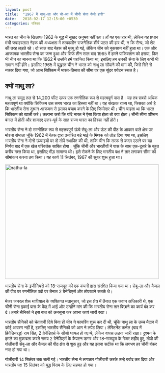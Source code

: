 ```yaml
---
layout: post
title:  "1967 में नाथु-ला और चो-ला में चीनी सेना कैसे हारी"
date:   2018-02-17 12:15:00 +0530
categories: पत्रिका
---
```


भारत का चीन के खिलाफ 1962 के युद्ध में सुखद अनुभव नहीं रहा। हाँ यह एक हार थी, लेकिन यह प्रधान मंत्री जवाहरलाल नेहरू की अध्यक्षता में तत्कालीन राजनैतिक शीर्ष पटल की हार थी, न कि सैन्य, जो शेर की तरह लड़ते रहे। दो साल बाद नेहरू की मृत्यु हो गई, लेकिन चीन को नुकसान नहीं हुआ था। एक और आक्रामक भारतीय सेना का जन्म हुआ और सिर्फ तीन साल बाद 1965 में हमने पाकिस्तान को हराया, फिर भी चीन का मानना था कि 1962 में उन्होंने हमें पराजित किया था, इसलिए हम उनकी सेना के लिए कभी भी समान नहीं होंगे। इसलिए 1965 में युद्धरत चीन ने भारत को नाथु ला सौपाने  की मांग की, जिसे सिरे से नकार दिया गया, जो आज सिक्किम में भारत-तिब्बत की सीमा पर एक सुंदर पर्यटन स्थल है।

क्यों नाथु ला?
---

नाथु ला समुद्र तल से 14,200 फीट ऊपर एक रणनीतिक रूप से महत्वपूर्ण पास है। यह तब सबसे अधिक महत्वपूर्ण था क्योंकि सिक्किम उस समय भारत का हिस्सा नहीं था। यह संरक्षक राज्य था, जिसका अर्थ है कि भारतीय सेना दुश्मन आक्रमण से इसका बचाव करने के लिए जिम्मेदार थी। चीन चाहता था कि भारत सिक्किम को खाली करे। कल्पना करो कि यदि भारत ने ऐसा किया होता तो क्या होता। चीनी सीमा पश्चिम बंगाल में होती और शायदए उत्तर-पूर्व के सात राज्य भारत का हिस्सा नहीं होते।

भारतीय सेना ने दो रणनीतिक रूप से महत्तवपुर्ण ऊंचे  सेबू-ला और ऊंट की पीठ के आकार वाले क्षेत्र पर मोरचा संभाला चूंकि 1962 में नेहरू द्वारा प्रचारित बड़े भाई के मिथक को तोड़ दिया गया था, इसलिए भारतीय सेना ने दोनों ऊंचाइयों पर दो तोपें  स्थापित की थी, ताकि चीन कि तरफ से कदम उठाने पर यह निर्णय बाद में एक खेल परिवर्तक साबित होगा। चूंकि चीनी और भारतीयों ने पास के साथ एक-दूसरे के बहुत करीब गश्त किया था, इसलिए भीड़ सामान्य थी। इसे रोकने के लिए भारतीय पक्ष ने तार लगाकर सीमा को सीमांकन करना तय किया। यह कार्य 11 सितंबर, 1967 की सुबह शुरू हुआ था।

<a data-flickr-embed="true"  href="https://www.flickr.com/photos/156282391@N07/39551085204/in/dateposted-public/" title="nathu-la"><img src="https://farm5.staticflickr.com/4661/39551085204_e040904f47.jpg" width="500" height="374" alt="nathu-la"></a><script async src="//embedr.flickr.com/assets/client-code.js" charset="utf-8"></script>

भारतीय सेना के इंजीनियरों को 18-राजपूत की एक कंपनी द्वारा संरक्षित किया गया था। सेबू-ला और कैमल की पीठ पर रणनीतिक पदों पर तैनात 2&nbsp;ग्रेनेडिएर्स और तोपखाने सतर्क थे।

मेजर जनरल शेरू थापियाल के व्यक्तिगत मतानुसार, जो इस क्षेत्र में तैनात एक जवान अधिकारी थे, एक चीनी सेना इकाई पास के केंद्र में आई और उन्होंने मांग की कि भारतीय सेना  तार बिछाने का कार्य बंद कर दे। हमारे सैनिको ने इस बात को अनसुना कर अपना कार्य जारी रखा।

भारतीय सैनिकों को चेतावनी दिये बिना ही चीन ने फायरिंग शुरू कर दी थी, चूंकि नाथु ला के उच्च मैदान में कोई आवरण नहीं है, इसलिए भारतीय सैनिकों को आग ने लपेट लिया। लेफ्टिनेंट कर्नल (बाद में ब्रिगेडियरद्ध) राय सिंह, 2&nbsp;ग्रेनेडिएर्स के सीओ घायल हो गए थे, लेकिन वापस लड़ना जारी रखा। दुश्मन के हमले का मुकाबला करते समय  2&nbsp;ग्रेनेडिएर्स  के कैपटन डागर  और 18-राजपूज के मेजर शहीद हुए, तोपो की गोलीबारी सेबू-ला और कैमल की पीठ क्षेत्र से शुरू हुइ और यह इतना सटीक था कि लगभग हर चीनी बंकर नष्ट हो गया था।

गोलीबारी 14&nbsp;सितंबर तक चली गई। भारतीय सेना ने लगातार गोलीबारी करके उन्हे बर्बाद कर दिया और भारतीय पक्ष 15&nbsp;सितंबर को युद्ध विराम के लिए सहमत हो गया।
